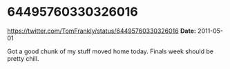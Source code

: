 # 64495760330326016
https://twitter.com/TomFrankly/status/64495760330326016
**Date:** 2011-05-01

Got a good chunk of my stuff moved home today. Finals week should be pretty chill.
